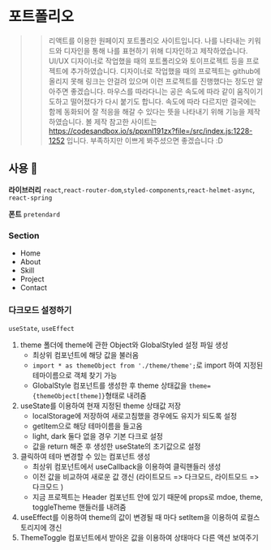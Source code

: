 # 포트폴리오

> > 리액트를 이용한 원페이지 포트폴리오 사이트입니다.
> > 나를 나타내는 키워드와 디자인을 통해 나를 표현하기 위해 디자인하고 제작하였습니다.
> > UI/UX 디자이너로 작업했을 때의 포트폴리오와 토이프로젝트 등을 프로젝트에 추가하였습니다.
> > 디자이너로 작업했을 때의 프로젝트는 github에 올리지 못해 링크는 안걸려 있으며 이런 프로젝트를 진행했다는 정도만 알아주면 좋겠습니다.
> > 마우스를 따라다니는 공은 속도에 따라 같이 움직이기도하고 떨어졌다가 다시 붙기도 합니다. 속도에 따라 다르지만 결국에는 함께 동화되어 잘 적응을 해갈 수 있다는 뜻을 나타내기 위해 기능을 제작하였습니다.
> > 볼 제작 참고한 사이트는 https://codesandbox.io/s/ppxnl191zx?file=/src/index.js:1228-1252 입니다.
> > 부족하지만 이쁘게 봐주셨으면 좋겠습니다 :D

## 사용 🍔

**라이브러리**
`react`,`react-router-dom`,`styled-components`,`react-helmet-async`, `react-spring`

**폰트**
`pretendard`

### Section

- Home
- About
- Skill
- Project
- Contact

### 다크모드 설정하기

`useState`, `useEffect`

1. theme 폴더에 theme에 관한 Object와 GlobalStyled 설정 파일 생성
   - 최상위 컴포넌트에 해당 값을 불러옴
   - `import * as themeObject from './theme/theme';`로 import 하여 지정된 테마이름으로 객체 찾기 가능
   - GlobalStyle 컴포넌트를 생성한 후 theme 상태값을 `theme={themeObject[theme]}`형태로 내려줌
2. useState를 이용하여 현재 지정된 theme 상태값 저장
   - localStorage에 저장하여 새로고침했을 경우에도 유지가 되도록 설정
   - getItem으로 해당 테마이름을 들고옴
   - light, dark 둘다 없을 경우 기본 다크로 설정
   - 값을 return 해준 후 생성한 useState의 초기값으로 설정
3. 클릭하여 테마 변경할 수 있는 컴포넌트 생성
   - 최상위 컴포넌트에서 useCallback을 이용하여 클릭핸들러 생성
   - 이전 값을 비교하여 새로운 값 갱신 (라이트모드 => 다크모드, 라이트모드 => 다크모드 )
   - 지금 프로젝트는 Header 컴포넌트 안에 있기 때문에 props로 mdoe, theme, toggleTheme 핸들러를 내려줌
4. useEffect를 이용하여 theme의 값이 변경될 때 마다 setItem을 이용하여 로컬스토리지에 갱신
5. ThemeToggle 컴포넌트에서 받아온 값을 이용하여 상태마다 다른 액션 보여주기
